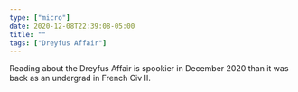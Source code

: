 ```yaml
---
type: ["micro"]
date: 2020-12-08T22:39:08-05:00
title: ""
tags: ["Dreyfus Affair"]
---
```

Reading about the Dreyfus Affair is spookier in December 2020 than it was back as an undergrad in French Civ II.
